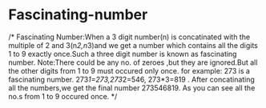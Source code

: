 # Fascinating-number
/* Fascinating Number:When a 3 digit number(n) is concatinated with the multiple of 2 and 3(n*2,n*3)and we get a number which contains all the digits 1 to 9 exactly once.Such a three digit number is known as fascinating number.  Note:There could be any no. of zeroes ,but they are ignored.But all the other digits from 1 to 9 must occured only once.  for example:  273 is a fascinating number.  273*1=273,273*2=546, 273*3=819 . After concatinating all the numbers,we get the final number 273546819. As you can see all the no.s from 1 to 9 occured once. */  

